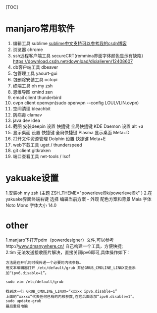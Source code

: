 [TOC]

# manjaro常用软件
1. 编辑工具 sublime  [sublime中文支持可以参考我的csdn博客](https://blog.csdn.net/dixialieren/article/details/83624260)
2. 浏览器 chrome
3. ssh远程客户端工具 secureCRT(remmina界面字体颜色显示有缺陷）  https://download.csdn.net/download/dixialieren/12408607
4. db客户端工具 dbeaver
5. 包管理工具 yaourt-gui
6. 包删除安装工具 octopi
7. 终端工具 oh my zsh
8. 思维导图 xmind zen
9. email client thunderbird
10. ovpn client openvpn(sudo openvpn --config LOULVLIN.ovpn)
11. 空间清理 bleachbit
12. 防病毒 clamav
13. java dev idea
14. 截图 安装deepin 设置 快捷键  全局快捷键  KDE Daemon 设置 alt +a
15. 显示桌面  设置 快捷键  全局快捷键 Plasma  显示桌面 Meta+D
16. 打开文件资源管理 Dolphin 设置 快捷键 Meta+E
17.  web下载工具 uget / thunderspeed
18.  git client  gitkraken
19.  端口查看工具 net-tools / lsof
# yakuake设置
1.安装oh my zsh (主题 ZSH_THEME="powerlevel9k/powerlevel9k"
)
2.在yakuake界面终端右键  选择 编辑当前方案  - 外观  配色方案和背景 Maia
字体 Noto Mono   字体大小 14.0

# other
1.manjaro下打开pdm（powerdesigner）文件,可以参考http://www.dmanywhere.cn/   自己构建一个工具，方便快捷;     
2.tim 无法发送接收图片解决，直接关闭ipv6即可,具体操作如下：
```
方法是在开机的时候传递一个必要的内核参数。
用文本编辑器打开 /etc/default/grub 并给GRUB_CMDLINE_LINUX变量添加“ipv6.disable=1”。
	
sudo vim /etc/default/grub

找到这一行 GRUB_CMDLINE_LINUX=“xxxxx ipv6.disable=1”
上面的“xxxxx”代表任何已有的内核参数,在它后面添加“ipv6.disable=1”。
sudo update-grub
最后重启电脑
```


